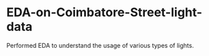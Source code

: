 # EDA-on-Coimbatore-Street-light-data
Performed EDA to understand the usage of various types of lights.
